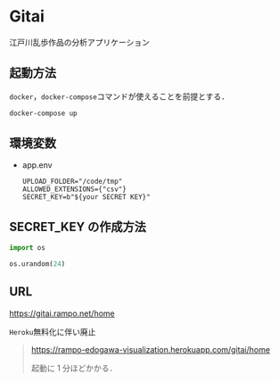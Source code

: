 # Gitai

江戸川乱歩作品の分析アプリケーション

## 起動方法

`docker`，`docker-compose`コマンドが使えることを前提とする．

```bash
docker-compose up
```

## 環境変数

- app.env
  ```env
  UPLOAD_FOLDER="/code/tmp"
  ALLOWED_EXTENSIONS={"csv"}
  SECRET_KEY=b"${your SECRET KEY}"
  ```

## SECRET_KEY の作成方法

```python
import os

os.urandom(24)
```

## URL

https://gitai.rampo.net/home

`Heroku`無料化に伴い廃止

> https://rampo-edogawa-visualization.herokuapp.com/gitai/home
>
> 起動に 1 分ほどかかる．
